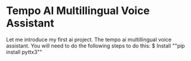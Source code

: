 #                          Tempo AI Multillingual Voice Assistant
Let me introduce my first ai project. The tempo ai multillingual voice assistant. You will need to do the following steps to do this:
$ Install ""pip install pyttx3""
